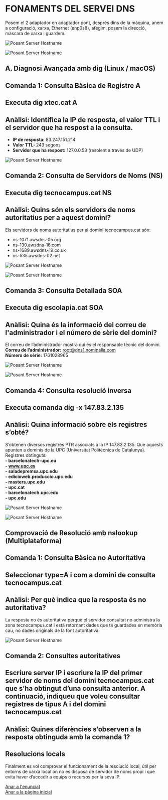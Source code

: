 # FONAMENTS DEL SERVEI DNS

Posem el 2 adaptador en adaptador pont, després dins de la màquina, anem a configuració, xarxa, Ethernet (enp0s8), afegim, posem la direcció, màscara de xarxa i guardem.

![Posant Server Hostname](img/Imatge02.png)

![Posant Server Hostname](img/Imatge01.png)

## A. Diagnosi Avançada amb dig (Linux / macOS)
## Comanda 1: Consulta Bàsica de Registre A
## Executa dig xtec.cat A
## Anàlisi: Identifica la IP de resposta, el valor TTL i el servidor que ha respost a la consulta.
- **IP de resposta:** 83.247.151.214  
- **Valor TTL:** 243 segons  
- **Servidor que ha respost:** 127.0.0.53 (resolent a través de UDP)

![Posant Server Hostname](img/Imatge03.png)

## Comanda 2: Consulta de Servidors de Noms (NS)
## Executa dig tecnocampus.cat NS
## Anàlisi: Quins són els servidors de noms autoritatius per a aquest domini?
Els servidors de noms autoritatius per al domini tecnocampus.cat són:
- ns-1071.awsdns-05.org
- ns-130.awsdns-16.com
- ns-1689.awsdns-19.co.uk
- ns-535.awsdns-02.net

![Posant Server Hostname](img/Imatge04.png)

![Posant Server Hostname](img/Imatge05.png)

## Comanda 3: Consulta Detallada SOA
## Executa dig escolapia.cat SOA
## Anàlisi: Quina és la informació del correu de l'administrador i el número de sèrie del domini?
El correu de l’administrador mostra qui és el responsable tècnic del domini.     
**Correu de l’administrador:** root@dns1.nominalia.com    
           **Número de sèrie:** 1761028965

![Posant Server Hostname](img/Imatge06.png)

![Posant Server Hostname](img/Imatge07.png)

## Comanda 4: Consulta resolució inversa
## Executa comanda dig -x 147.83.2.135
## Anàlisi: Quina informació sobre els registres s’obté?
S’obtenen diversos registres PTR associats a la IP 147.83.2.135.
Que aquests apunten a dominis de la UPC (Universitat Politècnica de Catalunya).
Registres obtinguts:       
**- barcelonatech-upc.eu**           
**- www.upc.es**     
**- saladepremsa.upc.edu**     
**- edicioweb.produccio.upc.edu**    
**- masters.upc.edu**   
**- upc.cat**   
**- barcelonatech.upc.edu**   
**- upc.edu**

![Posant Server Hostname](img/Imatge08.png)

![Posant Server Hostname](img/Imatge09.png)

## Comprovació de Resolució amb nslookup (Multiplataforma)
## Comanda 1: Consulta Bàsica no Autoritativa
## Seleccionar type=A i com a domini de consulta tecnocampus.cat
## Anàlisi: Per què indica que la resposta és no autoritativa?
La resposta no és autoritativa perquè el servidor consultat no administra la zona tecnocampus.cat i està retornant dades que té guardades en memòria cau, no dades originals de la font autoritativa.

![Posant Server Hostname](img/Imatge10.png)

## Comanda 2: Consultes autoritatives
## Escriure server IP i escriure la IP del primer servidor de noms del domini tecnocampus.cat que s’ha obtingut d’una consulta anterior. A continuació, indiqueu que voleu consultar registres de tipus A i del domini tecnocampus.cat
## Anàlisi: Quines diferències s’observen a la resposta obtinguda amb la comanda 1?




## Resolucions locals
Finalment es vol comprovar el funcionament de la resolució local, útil per entorns de xarxa local on no es disposa de servidor de noms propi i que evita haver d’accedir a equips o recursos per la seva IP.


[Anar a l'enunciat](../Tasca06/README.md)  
[Anar a la pàgina inicial](../README.md)
